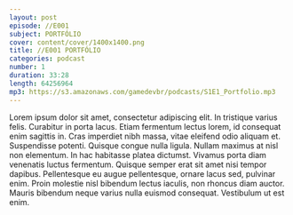 ```yaml
---
layout: post
episode: //E001
subject: PORTFÓLIO
cover: content/cover/1400x1400.png
title: //E001 PORTFÓLIO
categories: podcast
number: 1
duration: 33:28
length: 64256964
mp3: https://s3.amazonaws.com/gamedevbr/podcasts/S1E1_Portfolio.mp3
---
```


Lorem ipsum dolor sit amet, consectetur adipiscing elit. In tristique varius felis. Curabitur in porta lacus. Etiam fermentum lectus lorem, id consequat enim sagittis in. Cras imperdiet nibh massa, vitae eleifend odio aliquam et. Suspendisse potenti. Quisque congue nulla ligula. Nullam maximus at nisl non elementum. In hac habitasse platea dictumst. Vivamus porta diam venenatis luctus fermentum. Quisque semper erat sit amet nisi tempor dapibus. Pellentesque eu augue pellentesque, ornare lacus sed, pulvinar enim. Proin molestie nisl bibendum lectus iaculis, non rhoncus diam auctor. Mauris bibendum neque varius nulla euismod consequat. Vestibulum ut est enim.
